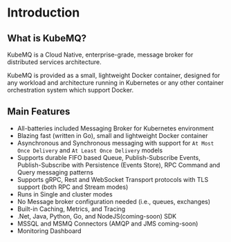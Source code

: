 # Introduction
## What is KubeMQ?
KubeMQ is a Cloud Native, enterprise-grade, message broker for distributed services architecture.

KubeMQ is provided as a small, lightweight Docker container, designed for any workload and architecture running in Kubernetes or any other container orchestration system which support Docker.

## Main Features
- All-batteries included Messaging Broker for Kubernetes environment
- Blazing fast (written in Go), small and lightweight Docker container
- Asynchronous and Synchronous messaging with support for `At Most Once Delivery` and `At Least Once Delivery` models
- Supports durable FIFO based Queue, Publish-Subscribe Events, Publish-Subscribe with Persistence (Events Store), RPC Command and Query messaging patterns
- Supports gRPC, Rest and WebSocket Transport protocols with TLS support (both RPC and Stream modes)
- Runs in Single and cluster modes
- No Message broker configuration needed (i.e., queues, exchanges)
- Built-in Caching, Metrics, and Tracing
- .Net, Java, Python, Go, and NodeJS(coming-soon) SDK
- MSSQL and MSMQ Connectors (AMQP and JMS coming-soon)
- Monitoring Dashboard

